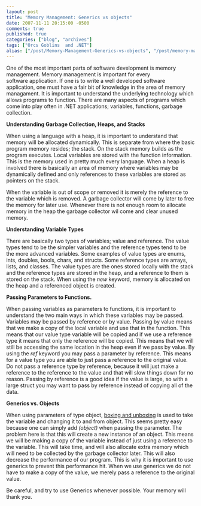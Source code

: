 ```yaml
---
layout: post
title: "Memory Management: Generics vs objects"
date: 2007-11-11 20:15:00 -0500
comments: true
published: true
categories: ["blog", "archives"]
tags: ["Orcs Goblins  and .NET"]
alias: ["/post/Memory-Management-Generics-vs-objects", "/post/memory-management-generics-vs-objects"]
---
```

<!-- more -->

<p>One of the most important parts of software development is memory management. Memory management is important for every software&nbsp;application. If one is to write a well developed software application, one must have a fair bit of knowledge in the area of memory managament. It is important to understand the underlying technology which allows programs to function. There are many aspects of programs which come into play often in .NET applications; variables, functions, garbage collection.</p>
<p><strong>Understanding Garbage Collection, Heaps, and Stacks</strong></p>
<p>When using a language with a heap, it is important to understand that memory will be allocated dynamically. This is separate from where the basic program memory resides; the stack. On the stack memory builds as the program executes. Local variables are stored with the function information. This is the memory used in pretty much every language. When a heap is involved there is basically an area of memory where variables may be dynamically defined and only references to these variables are stored as pointers on the stack.</p>
<p>When the variable is out of scope or removed it is merely the reference to the variable which is removed. A garbage collector will come by later to free the memory for later use. Whenever there is not enough room to allocate memory in the heap the garbage collector wil come and clear unused memory.</p>
<p><strong>Understanding Variable Types</strong></p>
<p>There are basically two types of variables; value and reference. The value types tend to be the simpler&nbsp;variables and the reference types tend to be the more advanced variables. Some examples of value types are enums, ints, doubles, bools,&nbsp;chars, and structs. Some reference types are arrays, lists, and classes. The value types are the ones stored locally with the stack and the reference types are stored in the heap, and a reference to them is stored on the stack. When using the&nbsp;<em>new</em> keyword, memory is allocated on the heap and a referenced object&nbsp;is created.</p>
<p><strong>Passing Parameters to Functions.</strong></p>
<p>When passing variables as parameters to functions, it is important to understand the two main ways in which these variables may be passed. Variables may be passed by reference or by value. Passing by value means that we make a copy of the local variable and use that in the function. This means that our value type variable will be copied and if we use a reference type it means that only the reference will be copied. This means that we will still be accessing the same location in the heap even if we pass by value. By using the <em>ref</em> keyword you may pass a parameter by reference. This means for a value type you are able to just pass a reference to the original value. Do not pass a reference type by reference, because it will just make a reference to the reference to the value and that will slow things down for no reason. Passing by reference is a good idea if the value is large, so with a large struct you may want to pass by reference instead of copying all of the data.</p>
<p><strong>Generics vs. Objects</strong></p>
<p>When using parameters of type object, <a href="http://en.wikipedia.org/wiki/Object_type" target="_blank">boxing and unboxing</a> is used to take the variable and changing it to and from object. This seems pretty easy because one can simply add <em>(object) </em>when passing the parameter. The problem here is that this will create a new instance of an object. This means we will be making a copy of the variable instead of just using a reference to the variable. This will take time, and will also allocate extra memory which will need to be collected by the garbage collector later. This will also decrease the performance of our program. This is why it is important to use generics to prevent this performance hit. When we use generics we do not have to make a copy of the value, we merely pass a reference to the original value.</p>
<p>Be careful, and try to use Generics whenever possible. Your memory will thank you.</p>
